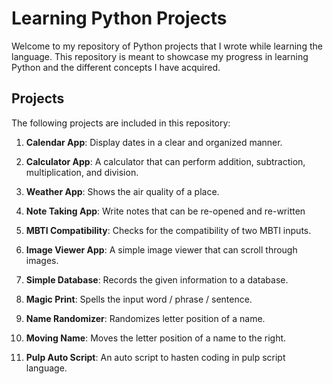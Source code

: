 # Learning Python Projects

Welcome to my repository of Python projects that I wrote while learning the language. This repository is meant to showcase my progress in learning Python and the different concepts I have acquired.

## Projects
The following projects are included in this repository:

1. **Calendar App**: Display dates in a clear and organized manner.

2. **Calculator App**: A calculator that can perform addition, subtraction, multiplication, and division.

3. **Weather App**: Shows the air quality of a place.

4. **Note Taking App**: Write notes that can be re-opened and re-written 

5. **MBTI Compatibility**: Checks for the compatibility of two MBTI inputs.

6. **Image Viewer App**: A simple image viewer that can scroll through images.

7. **Simple Database**: Records the given information to a database.  

8. **Magic Print**: Spells the input word / phrase / sentence.

9. **Name Randomizer**: Randomizes letter position of a name.

10. **Moving Name**: Moves the letter position of a name to the right.

11. **Pulp Auto Script**: An auto script to hasten coding in pulp script language.


